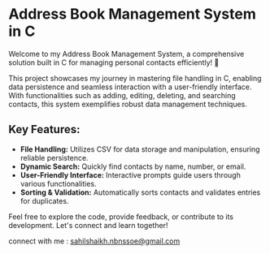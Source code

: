 # Address Book Management System in C

Welcome to my Address Book Management System, a comprehensive solution built in C for managing personal contacts efficiently! 📇

This project showcases my journey in mastering file handling in C, enabling data persistence and seamless interaction with a user-friendly interface. With functionalities such as adding, editing, deleting, and searching contacts, this system exemplifies robust data management techniques.

## Key Features:

- **File Handling:** Utilizes CSV for data storage and manipulation, ensuring reliable persistence.
- **Dynamic Search:** Quickly find contacts by name, number, or email.
- **User-Friendly Interface:** Interactive prompts guide users through various functionalities.
- **Sorting & Validation:** Automatically sorts contacts and validates entries for duplicates.

Feel free to explore the code, provide feedback, or contribute to its development. Let's connect and learn together!

connect with me : sahilshaikh.nbnssoe@gmail.com
